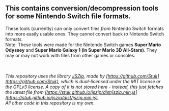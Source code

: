 ## This contains conversion/decompression tools for some Nintendo Switch file formats.
These tools (currently) can only convert files *from* Nintendo Switch formats into more easily usable ones. They cannot convert back *to* Nintendo Switch formats.  
Note: These tools were made for the Nintendo Switch games **Super Mario Odyssey** and **Super Mario Galaxy 1 (in Super Mario 3D All-Stars)**. They may or may not work with files from other games or consoles.

\
\
*This repository uses the library [JSZip](https://github.com/Stuk/jszip), made by [https://github.com/Stuk](https://github.com/Stuk), which is dual-licensed under the MIT license or the GPLv3 license. A copy of it is not stored here - instead, this just fetches the latest file from [https://stuk.github.io/jszip/dist/jszip.min.js](https://stuk.github.io/jszip/dist/jszip.min.js).*  
*All other code in this repository is my own.*
